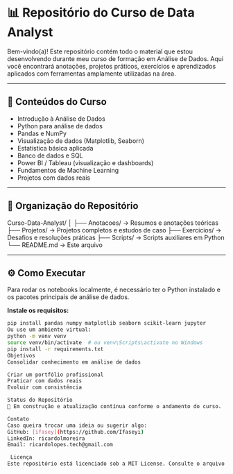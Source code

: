 # 📊 Repositório do Curso de Data Analyst

Bem-vindo(a)! Este repositório contém todo o material que estou desenvolvendo durante meu curso de formação em Análise de Dados. Aqui você encontrará anotações, projetos práticos, exercícios e aprendizados aplicados com ferramentas amplamente utilizadas na área.

---

## 🧠 Conteúdos do Curso

- Introdução à Análise de Dados
- Python para análise de dados
- Pandas e NumPy
- Visualização de dados (Matplotlib, Seaborn)
- Estatística básica aplicada
- Banco de dados e SQL
- Power BI / Tableau (visualização e dashboards)
- Fundamentos de Machine Learning
- Projetos com dados reais

---

## 📁 Organização do Repositório

Curso-Data-Analyst/
│
├── Anotacoes/ → Resumos e anotações teóricas
├── Projetos/ → Projetos completos e estudos de caso
├── Exercicios/ → Desafios e resoluções práticas
├── Scripts/ → Scripts auxiliares em Python
└── README.md → Este arquivo

---

## ⚙️ Como Executar

Para rodar os notebooks localmente, é necessário ter o Python instalado e os pacotes principais de análise de dados.

**Instale os requisitos:**

```bash
pip install pandas numpy matplotlib seaborn scikit-learn jupyter
Ou use um ambiente virtual:
python -m venv venv
source venv/bin/activate  # ou venv\Scripts\activate no Windows
pip install -r requirements.txt
Objetivos
Consolidar conhecimento em análise de dados

Criar um portfólio profissional
Praticar com dados reais
Evoluir com consistência

Status do Repositório
🚧 Em construção e atualização contínua conforme o andamento do curso.

Contato
Caso queira trocar uma ideia ou sugerir algo:
GitHub: [ifasey](https://github.com/Ifaseyi)
LinkedIn: ricardolmoreira
Email: ricardolopes.tech@gmail.com

 Licença
Este repositório está licenciado sob a MIT License. Consulte o arquivo LICENSE para mais detalhes.
